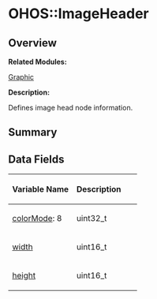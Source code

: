# OHOS::ImageHeader<a name="ZH-CN_TOPIC_0000001055198162"></a>

## **Overview**<a name="section1287330264093535"></a>

**Related Modules:**

[Graphic](Graphic.md)

**Description:**

Defines image head node information. 

## **Summary**<a name="section905630461093535"></a>

## Data Fields<a name="pub-attribs"></a>

<a name="table1393909991093535"></a>
<table><thead align="left"><tr id="row1465306903093535"><th class="cellrowborder" valign="top" width="50%" id="mcps1.1.3.1.1"><p id="p126106536093535"><a name="p126106536093535"></a><a name="p126106536093535"></a>Variable Name</p>
</th>
<th class="cellrowborder" valign="top" width="50%" id="mcps1.1.3.1.2"><p id="p18239167093535"><a name="p18239167093535"></a><a name="p18239167093535"></a>Description</p>
</th>
</tr>
</thead>
<tbody><tr id="row1019593134093535"><td class="cellrowborder" valign="top" width="50%" headers="mcps1.1.3.1.1 "><p id="p1668421007093535"><a name="p1668421007093535"></a><a name="p1668421007093535"></a><a href="Graphic.md#ga9c75c581d1f77ecfc7230bd61723417d">colorMode</a>: 8</p>
</td>
<td class="cellrowborder" valign="top" width="50%" headers="mcps1.1.3.1.2 "><p id="p759818497093535"><a name="p759818497093535"></a><a name="p759818497093535"></a>uint32_t&nbsp;</p>
</td>
</tr>
<tr id="row1375315283093535"><td class="cellrowborder" valign="top" width="50%" headers="mcps1.1.3.1.1 "><p id="p821590546093535"><a name="p821590546093535"></a><a name="p821590546093535"></a><a href="Graphic.md#ga29cf4bf4853f41efa5d7473f396108c7">width</a></p>
</td>
<td class="cellrowborder" valign="top" width="50%" headers="mcps1.1.3.1.2 "><p id="p1366178024093535"><a name="p1366178024093535"></a><a name="p1366178024093535"></a>uint16_t&nbsp;</p>
</td>
</tr>
<tr id="row847333631093535"><td class="cellrowborder" valign="top" width="50%" headers="mcps1.1.3.1.1 "><p id="p532840910093535"><a name="p532840910093535"></a><a name="p532840910093535"></a><a href="Graphic.md#ga1f515bb347b259348411884e41d7a7ea">height</a></p>
</td>
<td class="cellrowborder" valign="top" width="50%" headers="mcps1.1.3.1.2 "><p id="p962389163093535"><a name="p962389163093535"></a><a name="p962389163093535"></a>uint16_t&nbsp;</p>
</td>
</tr>
</tbody>
</table>


